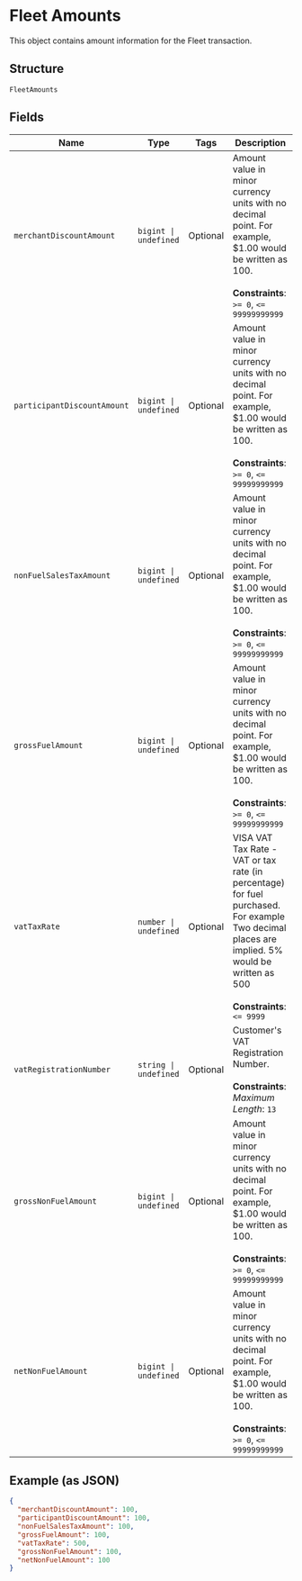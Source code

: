 
# Fleet Amounts

This object contains amount information for the Fleet transaction.

## Structure

`FleetAmounts`

## Fields

| Name | Type | Tags | Description |
|  --- | --- | --- | --- |
| `merchantDiscountAmount` | `bigint \| undefined` | Optional | Amount value in minor currency units with no decimal point. For example, $1.00 would be written as 100.<br><br>**Constraints**: `>= 0`, `<= 99999999999` |
| `participantDiscountAmount` | `bigint \| undefined` | Optional | Amount value in minor currency units with no decimal point. For example, $1.00 would be written as 100.<br><br>**Constraints**: `>= 0`, `<= 99999999999` |
| `nonFuelSalesTaxAmount` | `bigint \| undefined` | Optional | Amount value in minor currency units with no decimal point. For example, $1.00 would be written as 100.<br><br>**Constraints**: `>= 0`, `<= 99999999999` |
| `grossFuelAmount` | `bigint \| undefined` | Optional | Amount value in minor currency units with no decimal point. For example, $1.00 would be written as 100.<br><br>**Constraints**: `>= 0`, `<= 99999999999` |
| `vatTaxRate` | `number \| undefined` | Optional | VISA VAT Tax Rate - VAT or tax rate (in percentage) for fuel purchased. For example  Two decimal places are implied. 5% would be written as 500<br><br>**Constraints**: `<= 9999` |
| `vatRegistrationNumber` | `string \| undefined` | Optional | Customer's VAT Registration Number.<br><br>**Constraints**: *Maximum Length*: `13` |
| `grossNonFuelAmount` | `bigint \| undefined` | Optional | Amount value in minor currency units with no decimal point. For example, $1.00 would be written as 100.<br><br>**Constraints**: `>= 0`, `<= 99999999999` |
| `netNonFuelAmount` | `bigint \| undefined` | Optional | Amount value in minor currency units with no decimal point. For example, $1.00 would be written as 100.<br><br>**Constraints**: `>= 0`, `<= 99999999999` |

## Example (as JSON)

```json
{
  "merchantDiscountAmount": 100,
  "participantDiscountAmount": 100,
  "nonFuelSalesTaxAmount": 100,
  "grossFuelAmount": 100,
  "vatTaxRate": 500,
  "grossNonFuelAmount": 100,
  "netNonFuelAmount": 100
}
```

